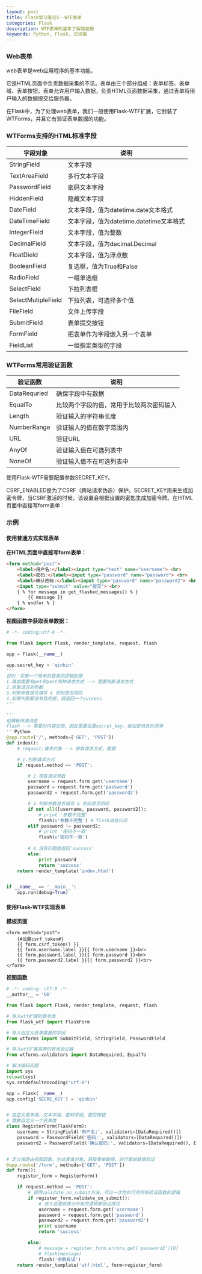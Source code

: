 ```yaml
---
layout: post
title: Flask学习笔记5--WTF表单
categories: Flask
description: WTF表单的基本了解和使用
keywords: Python, Flask, 过滤器
---
```



### Web表单

web表单是web应用程序的基本功能。

它是HTML页面中负责数据采集的不见。表单由三个部分组成：表单标签、表单域、表单按钮。表单允许用户输入数据，负责HTML页面数据采集，通过表单将用户输入的数据提交给服务器。

在Flask中，为了处理web表单，我们一般使用Flask-WTF扩展，它封装了WTForms，并且它有验证表单数据的功能。


### WTForms支持的HTML标准字段


字段对象 | 说明
---|---
StringField | 文本字段
TextAreaField | 多行文本字段
PasswordField | 密码文本字段
HiddenField | 隐藏文本字段
DateField | 文本字段，值为datetime.date文本格式
DateTimeField | 文本字段，值为datetime.datetime文本格式
IntegerField | 文本字段，值为整数
DecimalField | 文本字段，值为decimal.Decimal
FloatDield | 文本字段，值为浮点数
BooleanField | 复选框，值为True和False
RadioField | 一组单选框
SelectField | 下拉列表框
SelectMutipleField | 下拉列表，可选择多个值
FileField | 文件上传字段
SubmitField |  表单提交按钮
FormField | 把表单作为字段嵌入另一个表单
FieldList | 一组指定类型的字段


### WTForms常用验证函数


验证函数| 说明
---|---
DataRequried | 确保字段中有数据
EqualTo | 比较两个字段的值，常用于比较两次密码输入
Length | 验证输入的字符串长度
NumberRange | 验证输入的值在数字范围内
URL | 验证URL
AnyOf | 验证输入值在可选列表中
NoneOf | 验证输入值不在可选列表中
使用Flask-WTF需要配置参数SECRET_KEY。

CSRF_ENABLED是为了CSRF（跨站请求伪造）保护。SECRET_KEY用来生成加密令牌，当CSRF激活的时候，该设置会根据设置的密匙生成加密令牌。在HTML页面中直接写form表单：

### 示例

#### 使用普通方式实现表单

**在HTML页面中直接写form表单：**

```html
<form method="post">
    <label>用户名:</label><input type="text" name="username"> <br>
    <label>密码:</label><input type="password" name="password"> <br>
    <label>确认密码:</label><input type="password" name="password2"> <br>
    <input type="submit" value="提交"> <br>
    { % for message in get_flashed_messages() % }
        {{ message }}
    { % endfor % }
</form>
```
**视图函数中获取表单数据：**
```Python
# -*- coding:utf-8 -*-

from flask import Flask, render_template, request, flash

app = Flask(__name__)

app.secret_key = 'qinbin'
'''
目的：实现一个简单的登录的逻辑处理
1.路由需要有get和post两种请求方式 --> 需要判断请求方式
2.获取请求的参数
3.判断参数是否填写 & 密码是否相同
4.如果判断都没有我呢提，就返回一个success
'''

'''
给模板传递消息
flash --> 需要对内容加密。因此需要设置secret_key，做加密消息的混淆
'''Python
@app.route('/', methods=['GET', 'POST'])
def index():
    # request:请求对象 --> 获取请求方式、数据

    # 1.判断请求方式
    if request.method == 'POST':

        # 2.获取请求参数
        username = request.form.get('username')
        password = request.form.get('password')
        password2 = request.form.get('password2')

        # 3.判断参数是否填写 & 密码是否相同
        if not all([username, password, password2]):
            # print '参数不完整'
            flash(u'参数不完整') # flash消息闪现
        elif password != password2:
            # print '密码不一致'
            flash(u'密码不一致')
        
        # 4.没有问题就返回'success'
        else:
            print password
            return 'success'
    return render_template('index.html')


if __name__ == '__main__':
    app.run(debug=True)
```
#### 使用Flask-WTF实现表单

**模板页面**
```
<form method="post">
    {#设置csrf_token#}
    {{ form.csrf_token() }}
    {{ form.username.label }}{{ form.username }}<br>
    {{ form.password.label }}{{ form.password }}<br>
    {{ form.password2.label }}{{ form.password2 }}<br>
</form>
```
**视图函数**

```Python
# -*- coding: utf-8 -*-
__author__ = 'QB'

from flask import Flask, render_template, request, flash

# 导入wtf扩展的表单类
from flask_wtf import FlaskForm

# 导入自定义表单需要的字段
from wtforms import SubmitField, StringField, PasswordField

# 导入wtf扩展高蹄的表单验证器
from wtforms.validators import DataRequired, EqualTo

# 解决编码问题
import sys
reload(sys)
sys.setdefaultencoding("utf-8")

app = Flask(__name__)
app.config['SECRE_KEY'] = 'qinbin'


# 自定义表单类，文本字段、密码字段、提交按钮
# 需要自定义一个表单类
class RegisterForm(FlaskForm):
    username = StringField('用户名:', validators=[DataRequired()])
    password = PasswordField('密码:', validators=[DataRequired()])
    password2 = PasswordField('确认密码:', validators=[DataRequired(), EqualTo('password', input=SubmitField('提交'))])


# 定义根路由视图函数，生成表单对象，获取表单数据，进行表单数据验证
@app.route('/form', methods=['GET', 'POST'])
def form():
    register_form = RegisterForm()

    if request.method == 'POST':
        # 调用validate_on_submit方法，可以一次性执行完所有验证函数的逻辑
        if register_form.validate_on_submit():
            # 进入这里就表示所有的逻辑都验证成功
            username = request.form.get('username')
            password = request.form.get('password')
            password2 = request.form.get('password2')
            print username
            return 'success'

        else:
            # message = register_form.errors.get('password2')[0]
            # flash(message)
            flash('参数有误')
    return render_template('wtf.html', form=register_form)
```


